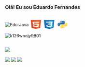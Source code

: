### Olá! Eu sou Eduardo Fernandes


<div style="display: inline_block"><br>
  <img align="center" alt="Edu-Java" height="30" width="40" src="https://raw.githubusercontent.com/jmnote/z-icons/master/svg/java.svg">
  
  
  <img align="center" alt="Edu-HTML" height="30" width="40" src="https://raw.githubusercontent.com/devicons/devicon/master/icons/html5/html5-original.svg">
  <img align="center" alt="Edu-CSS" height="30" width="40" src="https://raw.githubusercontent.com/devicons/devicon/master/icons/css3/css3-original.svg">
  <img align="center" alt="Edu-Python" height="30" width="40" src="https://raw.githubusercontent.com/devicons/devicon/master/icons/python/python-original.svg">
  
  
  ![k126wnojy9801](https://github.com/EduardoDev7/EduardoDev7/assets/134420076/e097c77f-13e9-49e4-9760-9385a1942426)


  ##
 
<div> 
  
  <a href="https://www.instagram.com/edu_marques657/" target="_blank"><img src="https://img.shields.io/badge/-Instagram-%23E4405F?style=for-the-badge&logo=instagram&logoColor=white" target="_blank" target="_blank"></a>
 	
 <a href="https://discord.gg/wagxzStdcR" target="_blank"><img src="https://img.shields.io/badge/Discord-7289DA?style=for-the-badge&logo=discord&logoColor=white" target="_blank"></a> 
  <a href = "eduardobrezesk@gmail.com"><img src="https://img.shields.io/badge/-Gmail-%23333?style=for-the-badge&logo=gmail&logoColor=white" target="_blank"></a>
  <a href="" target="_blank"><img src="https://img.shields.io/badge/-LinkedIn-%230077B5?style=for-the-badge&logo=linkedin&logoColor=white" target="_blank"></a> 
  
</div>

